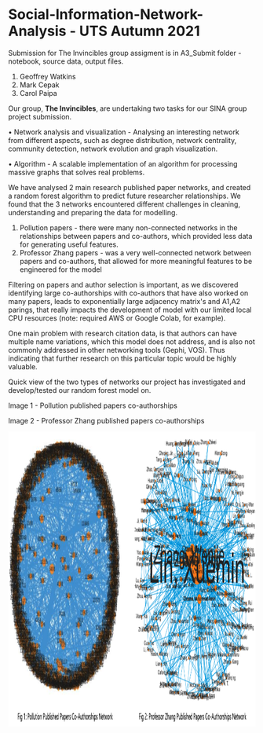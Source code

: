 # Social-Information-Network-Analysis - UTS Autumn 2021

Submission for The Invincibles group assigment is in A3_Submit folder - notebook, source data, output files.

1. Geoffrey Watkins
2. Mark Cepak
3. Carol Paipa

Our group, **The Invincibles**, are undertaking two tasks for our SINA group project submission.
 
• Network analysis and visualization - Analysing an interesting network from different aspects, such as degree distribution, network centrality, community detection, network evolution and graph visualization.

• Algorithm - A scalable implementation of an algorithm for processing massive graphs that solves real problems.

We have analysed 2 main research published paper networks, and created a random forest algorithm to predict future researcher relationships. We found that the 3 networks encountered different challenges in cleaning, understanding and preparing the data for modelling.

1. Pollution papers - there were many non-connected networks in the relationships between papers and co-authors, which provided less data for generating useful features.
2. Professor Zhang papers - was a very well-connected network between papers and co-authors, that allowed for more meaningful features to be engineered for the model

Filtering on papers and author selection is important, as we discovered identifying large co-authorships with co-authors that have also worked on many papers, leads to exponentially large adjacency matrix's and A1,A2 parings, that really impacts the development of model with our limited local CPU resources (note: required AWS or Google Colab, for example).

One main problem with research citation data, is that authors can have multiple name variations, which this model does not address, and is also not commonly addressed in other networking tools (Gephi, VOS). Thus indicating that further research on this particular topic would be highly valuable.

Quick view of the two types of networks our project has investigated and develop/tested our random forest model on.

Image 1 - Pollution published papers co-authorships

Image 2 - Professor Zhang published papers co-authorships

<img src="./img/sina_coauthor_nw.png" width="600" height="600">





